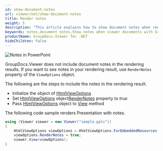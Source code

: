 ```yaml
---
id: show-document-notes
url: viewer/net/show-document-notes
title: Render notes
weight: 5
description: "This article explains how to show document notes when rendering documents with GroupDocs.Viewer within your .NET applications."
keywords: notes,document notes,Show notes when viewer documents with GroupDocs.Viewer .NET API
productName: GroupDocs.Viewer for .NET
hideChildren: False
---
```

![Notes in PowerPoint](viewer/net/images/show-document-notes.png)

GroupDocs.Viewer does not include document notes in the rendering results. If you want to see notes in your rendering result, use `RenderNotes` property of the `ViewOptions` object.

The following are the steps to include the notes in the rendering result.

* Initialize the object of [HtmlViewOptions](https://apireference.groupdocs.com/net/viewer/groupdocs.viewer.options/htmlviewoptions)
* Set [HtmlViewOptions](https://apireference.groupdocs.com/net/viewer/groupdocs.viewer.options/htmlviewoptions) object[RenderNotes](https://apireference.groupdocs.com/net/viewer/groupdocs.viewer.options/baseviewoptions/properties/rendernotes) property to *true*
* Pass [HtmlViewOptions](https://apireference.groupdocs.com/net/viewer/groupdocs.viewer.options/htmlviewoptions) object to [View](https://apireference.groupdocs.com/net/viewer/groupdocs.viewer/viewer/methods/view) method

The following code sample renders Presentation with notes.

```csharp
using (Viewer viewer = new Viewer("sample.pptx"))
{
    HtmlViewOptions viewOptions = HtmlViewOptions.ForEmbeddedResources();
    viewOptions.RenderNotes = true;
    viewer.View(viewOptions);
}
```
